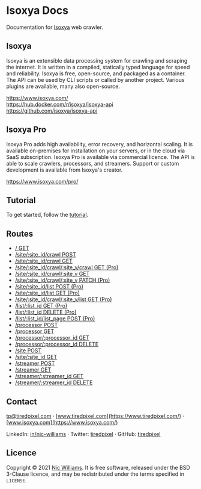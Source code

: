 # Isoxya Docs

Documentation for [Isoxya](https://www.isoxya.com/) web crawler.


## Isoxya

Isoxya is an extensible data processing system for crawling and scraping the internet. It is written in a compiled, statically typed language for speed and reliability. Isoxya is free, open-source, and packaged as a container. The API can be used by CLI scripts or called by another project. Various plugins are available, many also open-source.

https://www.isoxya.com/  
https://hub.docker.com/r/isoxya/isoxya-api  
https://github.com/isoxya/isoxya-api  


## Isoxya Pro

Isoxya Pro adds high availability, error recovery, and horizontal scaling. It is available on-premises for installation on your servers, or in the cloud via SaaS subscription. Isoxya Pro is available via commercial licence. The API is able to scale crawlers, processors, and streamers. Support or custom development is available from Isoxya's creator.

https://www.isoxya.com/pro/  


## Tutorial

To get started, follow the [tutorial](Tutorial.md).


## Routes

- [/ GET](Endpoints/Apex.md#-get)
- [/site/:site_id/crawl POST](Endpoints/Crawl.md#sitesite_idcrawl-post)
- [/site/:site_id/crawl GET](Endpoints/Crawl.md#sitesite_idcrawl-get)
- [/site/:site_id/crawl/:site_v/crawl GET (Pro)](Endpoints/Crawl.md#sitesite_idcrawlsite_vcrawl-get-pro)
- [/site/:site_id/crawl/:site_v GET](Endpoints/Crawl.md#sitesite_idcrawlsite_v-get)
- [/site/:site_id/crawl/:site_v PATCH (Pro)](Endpoints/Crawl.md#sitesite_idcrawlsite_v-patch-pro)
- [/site/:site_id/list POST (Pro)](Endpoints/List.md#sitesite_idlist-post-pro)
- [/site/:site_id/list GET (Pro)](Endpoints/List.md#sitesite_idlist-get-pro)
- [/site/:site_id/crawl/:site_v/list GET (Pro)](Endpoints/List.md#sitesite_idcrawlsite_vlist-get-pro)
- [/list/:list_id GET (Pro)](Endpoints/List.md#listlist_id-get-pro)
- [/list/:list_id DELETE (Pro)](Endpoints/List.md#listlist_id-delete-pro)
- [/list/:list_id/list_page POST (Pro)](Endpoints/ListPage.md#listlist_idlist_page-post-pro)
- [/processor POST](Endpoints/Processor.md#processor-post)
- [/processor GET](Endpoints/Processor.md#processor-get)
- [/processor/:processor_id GET](Endpoints/Processor.md#processorprocessor_id-get)
- [/processor/:processor_id DELETE](Endpoints/Processor.md#processorprocessor_id-delete)
- [/site POST](Endpoints/Site.md#site-post)
- [/site/:site_id GET](Endpoints/Site.md#sitesite_id-get)
- [/streamer POST](Endpoints/Streamer.md#streamer-post)
- [/streamer GET](Endpoints/Streamer.md#streamer-get)
- [/streamer/:streamer_id GET](Endpoints/Streamer.md#streamerstreamer_id-get)
- [/streamer/:streamer_id DELETE](Endpoints/Streamer.md#streamerstreamer_id-delete)


## Contact

[tp@tiredpixel.com](mailto:tp@tiredpixel.com) · [www.tiredpixel.com](https://www.tiredpixel.com/) · [www.isoxya.com](https://www.isoxya.com/)

LinkedIn: [in/nic-williams](https://www.linkedin.com/in/nic-williams/) · Twitter: [tiredpixel](https://twitter.com/tiredpixel/) · GitHub: [tiredpixel](https://github.com/tiredpixel)


## Licence

Copyright © 2021 [Nic Williams](https://www.tiredpixel.com/). It is free software, released under the BSD 3-Clause licence, and may be redistributed under the terms specified in `LICENSE`.
